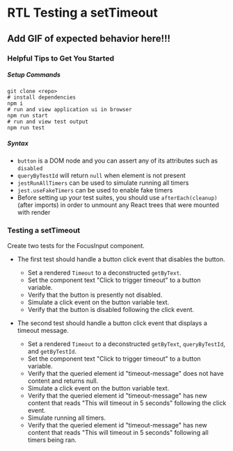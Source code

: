 # RTL Testing a setTimeout

## Add GIF of expected behavior here!!!

### Helpful Tips to Get You Started

##### Setup Commands
```
git clone <repo>
# install dependencies
npm i
# run and view application ui in browser
npm run start
# run and view test output 
npm run test
```

##### Syntax
- `button` is a DOM node and you can assert any of its attributes such as `disabled`
- `queryByTestId` will return `null` when element is not present
- `jestRunAllTimers` can be used to simulate running all timers
- `jest.useFakeTimers` can be used to enable fake timers
- Before setting up your test suites, you should use `afterEach(cleanup)` (after imports) in order to unmount any React trees that were mounted with render


### Testing a setTimeout
Create two tests for the FocusInput component.

- The first test should handle a button click event that disables the button.
  - Set a rendered `Timeout` to a deconstructed `getByText`.
  - Set the component text "Click to trigger timeout" to a button variable.
  - Verify that the button is presently not disabled.
  - Simulate a click event on the button variable text.
  - Verify that the button is disabled following the click event.

- The second test should handle a button click event that displays a timeout message.
  - Set a rendered `Timeout` to a deconstructed `getByText`, `queryByTestId`, and `getByTestId`.
  - Set the component text "Click to trigger timeout" to a button variable.
  - Verify that the queried element id "timeout-message" does not have content and returns null. 
  - Simulate a click event on the button variable text.
  - Verify that the queried element id "timeout-message" has new content that reads "This will timeout in 5 seconds" following the click event.
  - Simulate running all timers.
  - Verify that the queried element id "timeout-message" has new content that reads "This will timeout in 5 seconds" following all timers being ran.

